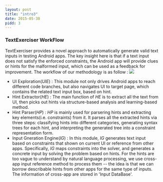 ```yaml
---
layout: post
title: "intro3"
date: 2015-05-30
pidd: 3
---
```

### TextExerciser WorkFlow
TextExerciser provides a novel approach to automatically generate valid text inputs in testing Android apps. The key insight here is that if a text input does not satisfy the enforced constraints, the Android app will provide clues or hints for the malformed input, which can be used as a feedback for improvement. The workflow of our methodology is as follow :
<img src="/MyAppForClass/pics/w2.svg">
- UI Exploration(*UIE*) : This module not only drives Android apps to reach different code branches, but also navigates UI to target page, which contains the related text input box, based on hint. 
- Hint Extractor(*HE*) : The main function of *HE* is to extract all the text from UI, then picks out hints via structure-based analysis and learning-based method.
- Hint Parser(*HP*) : *HP* is mainly used for parsering hints and extracting key elements(i.e. constraints) from it. It parses all the extracted hints via three steps: classifying hints into different categories, generating syntax trees for each hint, and interpreting the generated tree into a constraint representation form.
- Input Gneration Engine(*IG*) : In this module, *IG* generates text input based on constraints that shown on current UI or reference from other apps. Specifically, *IG* maps constraints into the solver, and generates a concrete input by solving the problem based on hints. For the hints are too vague to understand by natural language processing, we use cross-app input reference method to process them -- the idea is that we can borrow describable hints from other apps for the same type of inputs. The information of cross-app are stored in 'Input DataBase'.  